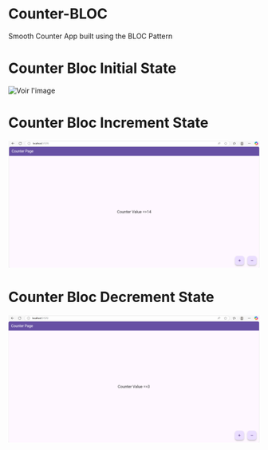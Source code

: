 # Counter-BLOC
Smooth Counter App built using the BLOC Pattern

# Counter Bloc Initial State
![Voir l'image](bloc_app/pics/Initial_State.png)

# Counter Bloc Increment State
![Voir l'image](bloc_app/pics/Increment_State.png)

# Counter Bloc Decrement State
![Voir l'image](bloc_app/pics/Decrement_State.png)
